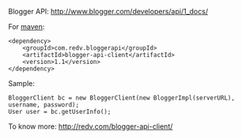Blogger API: http://www.blogger.com/developers/api/1_docs/

For [maven](http://maven.apache.org/):
```
<dependency>
    <groupId>com.redv.bloggerapi</groupId>
    <artifactId>blogger-api-client</artifactId>
    <version>1.1</version>
</dependency>
```
Sample:
```
BloggerClient bc = new BloggerClient(new BloggerImpl(serverURL), username, password);
User user = bc.getUserInfo();
```

To know more: http://redv.com/blogger-api-client/